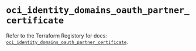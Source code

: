 # `oci_identity_domains_oauth_partner_certificate`

Refer to the Terraform Registory for docs: [`oci_identity_domains_oauth_partner_certificate`](https://registry.terraform.io/providers/oracle/oci/6.18.0/docs/resources/identity_domains_oauth_partner_certificate).
